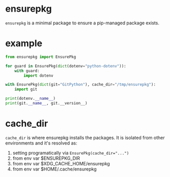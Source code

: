 # ensurepkg

`ensurepkg` is a minimal package to ensure a pip-managed package exists.

# example

```example.py
from ensurepkg import EnsurePkg

for guard in EnsurePkg(dict(dotenv="python-dotenv")):
    with guard:
        import dotenv

with EnsurePkg(dict(git="GitPython"), cache_dir="/tmp/ensurepkg"):
    import git

print(dotenv.__name__)
print(git.__name__, git.__version__)
```

# cache_dir

`cache_dir` is where ensurepkg installs the packages. It is isolated from other environments and it's resolved as:

1. setting programatically via `EnsurePkg(cache_dir="...")`
2. from env var $ENSUREPKG_DIR
3. from env var $XDG_CACHE_HOME/ensurepkg
4. from env var $HOME/.cache/ensurepkg